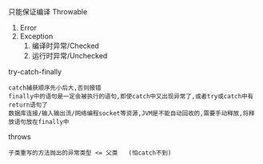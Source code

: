 只能保证编译
Throwable
1. Error
2. Exception
    1.  编译时异常/Checked
    2.  运行时异常/Unchecked

try-catch-finally
    
    catch捕获顺序先小后大,否则报错 
    finally中的语句是一定会被执行的语句,即使catch中又出现异常了,或者try或catch中有return语句了
    数据库连接/输入输出流/网络编程socket等资源,JVM是不能自动回收的,需要手动释放,将释放语句放在finally中
throws 

    子类重写的方法抛出的异常类型 <= 父类   (怕catch不到)
    




